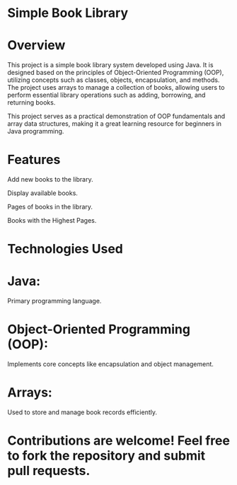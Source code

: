 # Simple Book Library

# Overview

This project is a simple book library system developed using Java. It is designed based on 
the principles of Object-Oriented Programming (OOP), utilizing concepts such as classes, 
objects, encapsulation, and methods. The project uses arrays to manage a collection of books, 
allowing users to perform essential library operations such as adding, borrowing, and returning books.

This project serves as a practical demonstration of OOP fundamentals 
and array data structures, making it a great learning resource for beginners in Java programming.

# Features

Add new books to the library.

Display available books.

Pages of  books in the library.

Books with the Highest Pages.

# Technologies Used

# Java: 
Primary programming language.

# Object-Oriented Programming (OOP): 
Implements core concepts like encapsulation and object management.

# Arrays: 
Used to store and manage book records efficiently.

# Contributions are welcome! Feel free to fork the repository and submit pull requests.
